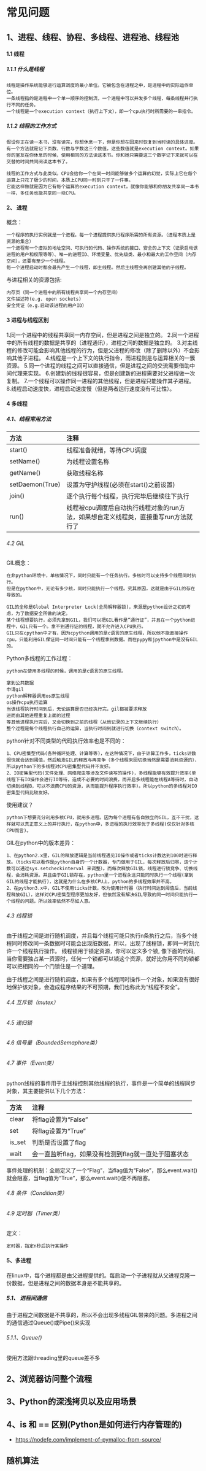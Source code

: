 # 常见问题

## 1、进程、线程、协程、多线程、进程池、线程池

#### 1.1 线程

##### 1.1.1 什么是线程
    线程是操作系统能够进行运算调度的最小单位。它被包含在进程之中，是进程中的实际运作单位。
    一条线程指的是进程中一个单一顺序的控制流，一个进程中可以并发多个线程，每条线程并行执行不同的任务。
    一个线程是一个execution context（执行上下文），即一个cpu执行时所需要的一串指令。

##### 1.1.2 线程的工作方式
    假设你正在读一本书，没有读完，你想休息一下，但是你想在回来时恢复到当时读的具体进度。
    有一个方法就是记下页数、行数与字数这三个数值，这些数值就是execution context。如果你的室友在你休息的时候，使用相同的方法读这本书。你和她只需要这三个数字记下来就可以在交替的时间共同阅读这本书了。
    
    线程的工作方式与此类似。CPU会给你一个在同一时间能够做多个运算的幻觉，实际上它在每个运算上只花了极少的时间，本质上CPU同一时刻只干了一件事。
    它能这样做就是因为它有每个运算的execution context。就像你能够和你朋友共享同一本书一样，多任务也能共享同一块CPU。

#### 2、 进程

概念：

    一个程序的执行实例就是一个进程。每一个进程提供执行程序所需的所有资源。（进程本质上是资源的集合）
    一个进程有一个虚拟的地址空间、可执行的代码、操作系统的接口、安全的上下文（记录启动该进程的用户和权限等等）、唯一的进程ID、环境变量、优先级类、最小和最大的工作空间（内存空间），还要有至少一个线程。
    每一个进程启动时都会最先产生一个线程，即主线程。然后主线程会再创建其他的子线程。

与进程相关的资源包括:

    内存页（同一个进程中的所有线程共享同一个内存空间）
    文件描述符(e.g. open sockets)
    安全凭证（e.g.启动该进程的用户ID）

#### 3 进程与线程区别

1.同一个进程中的线程共享同一内存空间，但是进程之间是独立的。
2.同一个进程中的所有线程的数据是共享的（进程通讯），进程之间的数据是独立的。
3.对主线程的修改可能会影响其他线程的行为，但是父进程的修改（除了删除以外）不会影响其他子进程。
4.线程是一个上下文的执行指令，而进程则是与运算相关的一簇资源。
5.同一个进程的线程之间可以直接通信，但是进程之间的交流需要借助中间代理来实现。
6.创建新的线程很容易，但是创建新的进程需要对父进程做一次复制。
7.一个线程可以操作同一进程的其他线程，但是进程只能操作其子进程。
8.线程启动速度快，进程启动速度慢（但是两者运行速度没有可比性）。


#### 4 多线程

##### 4.1、线程常用方法

|方法| 注释|
|:--- |:--- |
|start() |线程准备就绪，等待CPU调度|
|setName() |为线程设置名称|
|getName() |获取线程名称|
|setDaemon(True) |设置为守护线程(必须在start()之前设置)|
|join() |逐个执行每个线程，执行完毕后继续往下执行|
|run() |线程被cpu调度后自动执行线程对象的run方法，如果想自定义线程类，直接重写run方法就行了|


###### 4.2 GIL
GIL概念：

    在非python环境中，单核情况下，同时只能有一个任务执行。多核时可以支持多个线程同时执行。
    但是在python中，无论有多少核，同时只能执行一个线程。究其原因，这就是由于GIL的存在导致的。
    
    GIL的全称是Global Interpreter Lock(全局解释器锁)，来源是python设计之初的考虑，为了数据安全所做的决定。
    某个线程想要执行，必须先拿到GIL，我们可以把GIL看作是“通行证”，并且在一个python进程中，GIL只有一个。拿不到通行证的线程，就不允许进入CPU执行。
    GIL只在cpython中才有，因为cpython调用的是c语言的原生线程，所以他不能直接操作cpu，只能利用GIL保证同一时间只能有一个线程拿到数据。而在pypy和jpython中是没有GIL的。

Python多线程的工作过程：

    python在使用多线程的时候，调用的是c语言的原生线程。
    
    拿到公共数据
    申请gil
    python解释器调用os原生线程
    os操作cpu执行运算
    当该线程执行时间到后，无论运算是否已经执行完，gil都被要求释放
    进而由其他进程重复上面的过程
    等其他进程执行完后，又会切换到之前的线程（从他记录的上下文继续执行）
    整个过程是每个线程执行自己的运算，当执行时间到就进行切换（context switch）。

python针对不同类型的代码执行效率也是不同的：

    1、CPU密集型代码(各种循环处理、计算等等)，在这种情况下，由于计算工作多，ticks计数很快就会达到阈值，然后触发GIL的释放与再竞争（多个线程来回切换当然是需要消耗资源的），所以python下的多线程对CPU密集型代码并不友好。
    2、IO密集型代码(文件处理、网络爬虫等涉及文件读写的操作)，多线程能够有效提升效率(单线程下有IO操作会进行IO等待，造成不必要的时间浪费，而开启多线程能在线程A等待时，自动切换到线程B，可以不浪费CPU的资源，从而能提升程序执行效率)。所以python的多线程对IO密集型代码比较友好。

使用建议？

    python下想要充分利用多核CPU，就用多进程。因为每个进程有各自独立的GIL，互不干扰，这样就可以真正意义上的并行执行，在python中，多进程的执行效率优于多线程(仅仅针对多核CPU而言)。

GIL在python中的版本差异：

    1、在python2.x里，GIL的释放逻辑是当前线程遇见IO操作或者ticks计数达到100时进行释放。（ticks可以看作是python自身的一个计数器，专门做用于GIL，每次释放后归零，这个计数可以通过sys.setcheckinterval 来调整）。而每次释放GIL锁，线程进行锁竞争、切换线程，会消耗资源。并且由于GIL锁存在，python里一个进程永远只能同时执行一个线程(拿到GIL的线程才能执行)，这就是为什么在多核CPU上，python的多线程效率并不高。
    2、在python3.x中，GIL不使用ticks计数，改为使用计时器（执行时间达到阈值后，当前线程释放GIL），这样对CPU密集型程序更加友好，但依然没有解决GIL导致的同一时间只能执行一个线程的问题，所以效率依然不尽如人意。


###### 4.3 线程锁
由于线程之间是进行随机调度，并且每个线程可能只执行n条执行之后，当多个线程同时修改同一条数据时可能会出现脏数据，所以，出现了线程锁，即同一时刻允许一个线程执行操作。
线程锁用于锁定资源，你可以定义多个锁, 像下面的代码, 当你需要独占某一资源时，任何一个锁都可以锁这个资源，就好比你用不同的锁都可以把相同的一个门锁住是一个道理。

由于线程之间是进行随机调度，如果有多个线程同时操作一个对象，如果没有很好地保护该对象，会造成程序结果的不可预期，我们也称此为“线程不安全”。


###### 4.4 互斥锁（mutex）

###### 4.5 递归锁

###### 4.6 信号量（BoundedSemaphore类）
###### 4.7 事件（Event类）
python线程的事件用于主线程控制其他线程的执行，事件是一个简单的线程同步对象，其主要提供以下几个方法：

|方法 |注释 |
| :--- |:--- |
|clear |将flag设置为“False”|
|set |将flag设置为“True”|
|is_set |判断是否设置了flag|
|wait |会一直监听flag，如果没有检测到flag就一直处于阻塞状态|

事件处理的机制：全局定义了一个“Flag”，当flag值为“False”，那么event.wait()就会阻塞，当flag值为“True”，那么event.wait()便不再阻塞。


###### 4.8 条件（Condition类）

###### 4.9 定时器（Timer类）
定义：

    定时器，指定n秒后执行某操作



#### 5、多进程
在linux中，每个进程都是由父进程提供的。每启动一个子进程就从父进程克隆一份数据，但是进程之间的数据本身是不能共享的。

##### 5.1、 进程间通信
由于进程之间数据是不共享的，所以不会出现多线程GIL带来的问题。多进程之间的通信通过Queue()或Pipe()来实现

###### 5.1.1、Queue()
使用方法跟threading里的queue差不多







## 2、浏览器访问整个流程
## 3、Python的深浅拷贝以及应用场景
## 4、is 和 == 区别(Python是如何进行内存管理的)
- https://nodefe.com/implement-of-pymalloc-from-source/




## 随机算法

